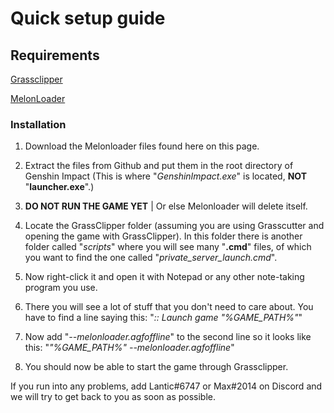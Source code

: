 # Quick setup guide

## Requirements
<a href="https://github.com/Grasscutters/GrassClipper">Grassclipper</a>

<a href="https://anonfiles.com/P0o9defby2/MelonLoader_rar">MelonLoader</a>

### Installation
1) Download the Melonloader files found here on this page.

2) Extract the files from Github and put them in the root directory of Genshin Impact (This is where "*GenshinImpact.exe*" is located, **NOT** "**launcher.exe**".)

3) **DO NOT RUN THE GAME YET** | Or else Melonloader will delete itself.

4) Locate the GrassClipper folder (assuming you are using Grasscutter and opening the game with GrassClipper). In this folder there is another folder called "*scripts*" where you will see many "**.cmd**" files, of which you want to find the one called "*private_server_launch.cmd*".

5) Now right-click it and open it with Notepad or any other note-taking program you use.

6) There you will see a lot of stuff that you don't need to care about. You have to find a line saying this: "*:: Launch game "%GAME_PATH%"*"

7) Now add  "*--melonloader.agfoffline*" to the second line so it looks like this: "*"%GAME_PATH%" --melonloader.agfoffline*"

8) You should now be able to start the game through Grassclipper.

If you run into any problems, add Lantic#6747 or Max#2014 on Discord and we will try to get back to you as soon as possible.
